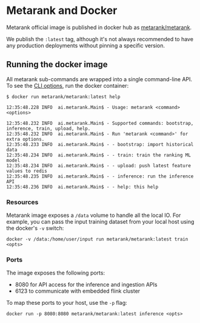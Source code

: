 # Metarank and Docker

Metarank official image is published in docker hub as [metarank/metarank](https://hub.docker.com/r/metarank/metarank/tags).

We publish the `:latest` tag, although it's not always recommended to have any production deployments without pinning a specific
version.

## Running the docker image

All metarank sub-commands are wrapped into a single command-line API. To see the [CLI options](cli-options.md), run the docker container:
```shell
$ docker run metarank/metarank:latest help

12:35:48.228 INFO  ai.metarank.Main$ - Usage: metarank <command> <options>

12:35:48.232 INFO  ai.metarank.Main$ - Supported commands: bootstrap, inference, train, upload, help.
12:35:48.232 INFO  ai.metarank.Main$ - Run 'metarank <command>' for extra options. 
12:35:48.233 INFO  ai.metarank.Main$ - - bootstrap: import historical data
12:35:48.234 INFO  ai.metarank.Main$ - - train: train the ranking ML model
12:35:48.234 INFO  ai.metarank.Main$ - - upload: push latest feature values to redis
12:35:48.235 INFO  ai.metarank.Main$ - - inference: run the inference API
12:35:48.236 INFO  ai.metarank.Main$ - - help: this help

```

### Resources

Metarank image exposes a `/data` volume to handle all the local IO. 
For example, you can pass the input training dataset from your local host using the docker's `-v` switch:
```shell
docker -v /data:/home/user/input run metarank/metarank:latest train <opts>
```

### Ports

The image exposes the following ports:
* 8080 for API access for the inference and ingestion APIs
* 6123 to communicate with embedded flink cluster

To map these ports to your host, use the `-p` flag:
```shell
docker run -p 8080:8080 metarank/metarank:latest inference <opts>
```
